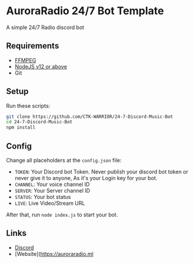 # AuroraRadio 24/7 Bot Template
A simple 24/7 Radio discord bot 

## Requirements
 - [FFMPEG](https://ffmpeg.org)
 - [NodeJS v12 or above](https://nodejs.org)
 - Git

## Setup
Run these scripts:
```bash
git clone https://github.com/CTK-WARRIOR/24-7-Discord-Music-Bot
cd 24-7-Discord-Music-Bot
npm install
```

## Config
Change all placeholders at the `config.json` file:
 - `TOKEN`: Your Discord bot Token. Never publish your discord bot token or never give it to anyone, As it's your Login key for your bot.
 - `CHANNEL`: Your voice channel ID
 - `SERVER`: Your Server channel ID
 - `STATUS`: Your bot status
 - `LIVE`: Live Video/Stream URL

After that, run `node index.js` to start your bot.
## Links
- [Discord](https://discord.gg/3dBEyFjDtv)
- [Website](https://auroraradio.ml
